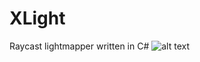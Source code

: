 # XLight
 Raycast lightmapper written in C#
![alt text](https://psv4.userapi.com/c237331/u432128479/docs/d54/e405ce530943/screen1.png?extra=KIR8sVLqyInNRcffGJSqHz2Fv6Mm8qWnIHi6fN5r10Vivi1WXOAsTHeMYBe8QcRhN-i2Mg6_I_Keua_7VcGkaUhITfZicPvw2qjwV_-c_LG0MOLHGeJopg7uuRJsgOVMSPZ7ECfI6PYB3Ef0dC2QiLFM0w)
